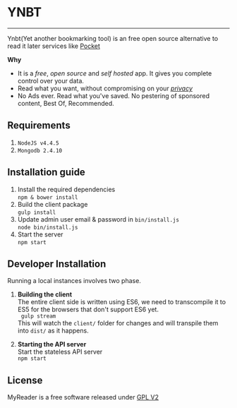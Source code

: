 # YNBT
-------------------------------------------------
Ynbt(Yet another bookmarking tool) is an free open source alternative to read it later services like [Pocket](https://getpocket.com/)

**Why**      
* It is a *free*, *open source* and *self hosted* app. It gives you complete control over your data.     
* Read what you want, without compromising on your *[privacy](./PRIVACY.md)*  
* No Ads ever. Read what you've saved. No pestering of sponsored content, Best Of, Recommended.      

## Requirements
1. `NodeJS v4.4.5`
2. `Mongodb 2.4.10`

## Installation guide
1. Install the required dependencies    
```npm & bower install```
2. Build the client package  
```gulp install```
3. Update admin user email & password in `bin/install.js`  
```node bin/install.js```
4. Start the server  
```npm start```
 
## Developer Installation  
Running a local instances involves two phase.

1. **Building the client**  
The entire client side is written using ES6, we need to transcompile it to ES5 for the browsers that don't support ES6 yet.  
``` gulp stream```  
This will watch the `client/` folder for changes and will transpile them into `dist/` as it happens.

2. **Starting the API server**  
Start the stateless API server  
```npm start```


## License

MyReader is a free software released under [GPL V2](http://www.gnu.org/licenses/old-licenses/gpl-2.0.html)
